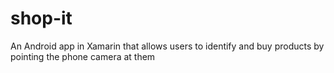 # shop-it
An Android app in Xamarin that allows users to identify and buy products by pointing the phone camera at them
